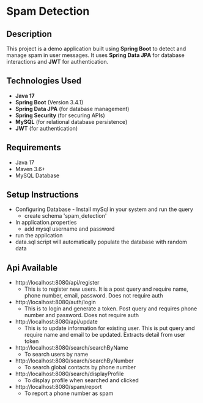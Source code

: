 # Spam Detection

## Description

This project is a demo application built using **Spring Boot** to detect and manage spam in user messages. It uses **Spring Data JPA** for database interactions and **JWT** for authentication.

## Technologies Used

- **Java 17**
- **Spring Boot** (Version 3.4.1)
- **Spring Data JPA** (for database management)
- **Spring Security** (for securing APIs)
- **MySQL** (for relational database persistence)
- **JWT** (for authentication)

## Requirements

- Java 17
- Maven 3.6+
- MySQL Database

## Setup Instructions
- Configuring Database - Install mySql in your system and run the query
  - create schema 'spam_detection'
- In application.properties
    - add mysql username and password
- run the application 
- data.sql script will automatically populate the database with random data

## Api Available
- http://localhost:8080/api/register
  - This is to register new users. It is a post query and require name, phone number, email, password. Does not require auth
- http://localhost:8080/auth/login
    - This is to login and generate a token. Post query and requires phone number and password. Does not require auth
- http://localhost:8080/api/update
  - This is to update information for existing user. This is put query and require name and email to be updated. Extracts detail from user token
- http://localhost:8080/search/searchByName
    - To search users by name
- http://localhost:8080/search/searchByNumber
    - To search global contacts by phone number
- http://localhost:8080/search/displayProfile
    - To display profile when searched and clicked
- http://localhost:8080/spam/report
    - To report a phone number as spam